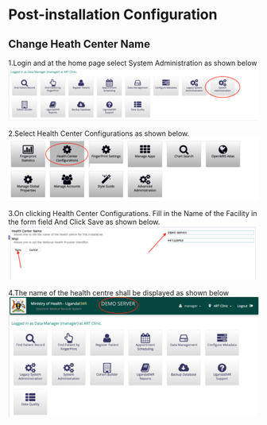 # Post-installation Configuration

## Change Heath Center Name

1.Login and at the home page select System Administration as shown below ![System Administration](../.gitbook/assets/system_administration.png)

2.Select Health Center Configurations as shown below. ![Health Center Configuration](../.gitbook/assets/health_center_configurations.png)

3.On clicking Health Center Configurations. Fill in the Name of the Facility in the form field And Click Save as shown below. ![Health Centre Name](../.gitbook/assets/health_centre_name.png)

4.The name of the health centre shall be displayed as shown below ![Health Centre Name Display](../.gitbook/assets/health_centre_name_displayed.png)

